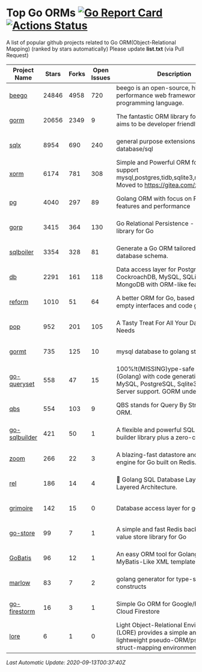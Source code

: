 # Top Go ORMs [![Go Report Card](https://goreportcard.com/badge/github.com/d-tsuji/awesome-go-orms)](https://goreportcard.com/report/github.com/d-tsuji/awesome-go-orms) [![Actions Status](https://github.com/d-tsuji/awesome-go-orms/workflows/CI/badge.svg)](https://github.com/d-tsuji/awesome-go-orms/actions)
A list of popular github projects related to Go ORM(Object-Relational Mapping) (ranked by stars automatically)
Please update **list.txt** (via Pull Request)

| Project Name | Stars | Forks | Open Issues | Description | Last Update |
| ------------ | ----- | ----- | ----------- | ----------- | ----------- |
| [beego](https://github.com/astaxie/beego) | 24846 | 4958 | 720 | beego is an open-source, high-performance web framework for the Go programming language. | 2020-09-12 23:00:18 |
| [gorm](https://github.com/go-gorm/gorm) | 20656 | 2349 | 9 | The fantastic ORM library for Golang, aims to be developer friendly | 2020-09-12 23:00:31 |
| [sqlx](https://github.com/jmoiron/sqlx) | 8954 | 690 | 240 | general purpose extensions to golang's database/sql | 2020-09-12 21:20:59 |
| [xorm](https://github.com/go-xorm/xorm) | 6174 | 781 | 308 | Simple and Powerful ORM for Go, support mysql,postgres,tidb,sqlite3,mssql,oracle, Moved to https://gitea.com/xorm/xorm | 2020-09-12 22:41:19 |
| [pg](https://github.com/go-pg/pg) | 4040 | 297 | 89 | Golang ORM with focus on PostgreSQL features and performance | 2020-09-12 21:11:59 |
| [gorp](https://github.com/go-gorp/gorp) | 3415 | 364 | 130 | Go Relational Persistence - an ORM-ish library for Go | 2020-09-12 21:05:58 |
| [sqlboiler](https://github.com/volatiletech/sqlboiler) | 3354 | 328 | 81 | Generate a Go ORM tailored to your database schema. | 2020-09-12 19:44:51 |
| [db](https://github.com/upper/db) | 2291 | 161 | 118 | Data access layer for PostgreSQL, CockroachDB, MySQL, SQLite and MongoDB with ORM-like features. | 2020-09-12 17:08:27 |
| [reform](https://github.com/go-reform/reform) | 1010 | 51 | 64 | A better ORM for Go, based on non-empty interfaces and code generation. | 2020-09-08 06:45:19 |
| [pop](https://github.com/gobuffalo/pop) | 952 | 201 | 105 | A Tasty Treat For All Your Database Needs | 2020-09-12 12:39:45 |
| [gormt](https://github.com/xxjwxc/gormt) | 735 | 125 | 10 | mysql database to golang struct | 2020-09-12 05:11:24 |
| [go-queryset](https://github.com/jirfag/go-queryset) | 558 | 47 | 15 | 100%!t(MISSING)ype-safe ORM for Go (Golang) with code generation and MySQL, PostgreSQL, Sqlite3, SQL Server support. GORM under the hood. | 2020-09-04 09:52:00 |
| [qbs](https://github.com/coocood/qbs) | 554 | 103 | 9 | QBS stands for Query By Struct. A Go ORM. | 2020-09-12 07:37:12 |
| [go-sqlbuilder](https://github.com/huandu/go-sqlbuilder) | 421 | 50 | 1 | A flexible and powerful SQL string builder library plus a zero-config ORM. | 2020-09-11 15:54:27 |
| [zoom](https://github.com/albrow/zoom) | 266 | 22 | 3 | A blazing-fast datastore and querying engine for Go built on Redis. | 2020-09-08 13:11:50 |
| [rel](https://github.com/Fs02/rel) | 186 | 14 | 4 | :school_satchel: Golang SQL Database Layer for Layered Architecture. | 2020-09-09 16:40:39 |
| [grimoire](https://github.com/Fs02/grimoire) | 142 | 15 | 0 | Database access layer for golang | 2020-08-29 07:55:48 |
| [go-store](https://github.com/gosuri/go-store) | 99 | 7 | 1 | A simple and fast Redis backed key-value store library for Go | 2020-07-23 22:23:40 |
| [GoBatis](https://github.com/runner-mei/GoBatis) | 96 | 12 | 1 | An easy ORM tool for Golang, support MyBatis-Like XML template SQL | 2020-07-24 07:26:49 |
| [marlow](https://github.com/dadleyy/marlow) | 83 | 7 | 2 | golang generator for type-safe sql api constructs | 2020-08-18 14:11:29 |
| [go-firestorm](https://github.com/jschoedt/go-firestorm) | 16 | 3 | 1 | Simple Go ORM for Google/Firebase Cloud Firestore | 2020-09-02 01:58:59 |
| [lore](https://github.com/abrahambotros/lore) | 6 | 1 | 0 | Light Object-Relational Environment (LORE) provides a simple and lightweight pseudo-ORM/pseudo-struct-mapping environment for Go | 2020-07-01 08:56:52 |

*Last Automatic Update: 2020-09-13T00:37:40Z*
